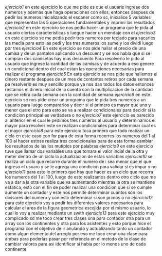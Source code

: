 *ejercicio1*
en este ejercicio lo que me pide es que el usuario ingrese dos numeros y ademas que haga operaciones con ellos;
entonces despues de pedir los numeros inicializando el escaner como sc, inicialice 5 variables que representan las 5 operaciones fundamentales y imprimi los resultados
*ejercicio2*
en este ejercicio se nos pedia hacer un programa que le pida al usuario ciertas caracteristicas y luegue hacer un mendaje con el
*ejercicio3*
en este ejercicio se me pedia pedir tres numeros por teclado para sacarles las media
para esto las pedi y los tres numeros los sume y los dividi luego por tres
*ejercicio4*
En este ejercicio se nos pide hallar el precio de una camisa y de un pantalon aplicando un descuent y se nos habla que si se compran dos camisetas hay mas descuento
Para resolverlo le pido al usuario que ingrese la cantidad de las camisas y de acuerdo a eso genere un condicional dentro del cual estan las operaciones necesarias para realizar el programa
*ejercicio5*
En este ejercicio se nos pide que hallemos el dinero restante despues de un mes de contantes retiros por cada semana
pa resolverlo es muy sencillo porque ya nos dan todos los datos entonces restamos el dinero inicial de la cuenta con la multiplicacion de la cantidad que se retira cada semana con la cantidad de semana
*ejercicio6*
en este ejercicio se nos pide crear un programa que le pida tres numeros a un usuario para luego compararlos y decir si el primero es mayor que uno y menor que el otro
para esto se va a realizar condicionales para decidir si la condicion principal es verdadera o no
*ejercicio7*
este ejercicio es parecido al anterior en el cual le pedimos tres numeros al usuario y determinamos el mayor
para resolver este se realizan condicionales para determinar cual es el mayor
*ejercicio8*
para este ejercicio toca primero que todo realizar un ciclo en este caso con for para de esta forma recorres los numeros del 1 al 100 al hacer estose realiza tres condicionales para de esta forma cambiar los resultados de las los mutiplos por palabras
*ejercicio9*
en este ejercicio tuve que llamar dos variables una que tomara el valor incial de la otra y meter dentro de un ciclo la actualizacion de estas variables
*ejercicio10*
se realiza un ciclo que recorre durante el numero de i sea menor que el que ingreso el usuaro y se le agrega una condicion para validar si es impar o no
*ejercicio11*
para esto lo primero que hay que hacer es un ciclo que recorra los numeros del 1 al 100, luego de esto realizamos dentro otro ciclo que me va a dar a la otra variable que va aumentando mientras la otra se mantiene estatica, esto con el fin de poder realizar una condicion que si se cumple aumente un contador y este nos permite determinar cuantos son los divisores del numero y con esto determinar si son primos o no
*ejercicio12*
para este ejercicio voy  a pedir los diferentes valores necesarios para calcular el area de la figura geometrica escojida por el mismo usuario, lo cual lo voy a realizar mediante un swith
*ejercicio13*
para este ejercicio muy complicado xd me toco crear tres clases una para contador otra para un array con los continentes y otra para los asistentes y esto porque hice el programa con el objetivo de ir anulando y actualizando tanto un contador como algun elemento del arreglo por eso me toco crear una clase para ambas para poderlas pasar por referencia en el metodo de la clase de cambiar valores para asi identificar si habia por lo menos uno de cada continente